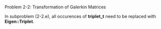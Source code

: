 Problem 2-2: Transformation of Galerkin Matrices

In subproblem (2-2.e), all occurences of **triplet_t** need to be replaced with **Eigen::Triplet<double>**.

